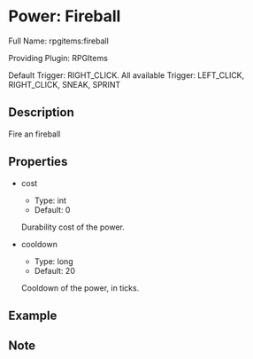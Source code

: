 # Power: Fireball

Full Name: rpgitems:fireball

Providing Plugin: RPGItems

Default Trigger: RIGHT_CLICK. All available Trigger: LEFT_CLICK, RIGHT_CLICK, SNEAK, SPRINT

<!-- beginCustomHeader -->
<!-- endCustomHeader -->

## Description

Fire an fireball
<!-- beginCustomDescription -->
<!-- endCustomDescription -->

## Properties

* cost

  * Type: int
  * Default: 0

  Durability cost of the power.

* cooldown

  * Type: long
  * Default: 20

  Cooldown of the power, in ticks.


<!-- beginCustomProperties -->
<!-- endCustomProperties -->

## Example

<!-- beginCustomExample -->
<!-- endCustomExample -->

## Note

<!-- beginCustomNote -->
<!-- endCustomNote -->